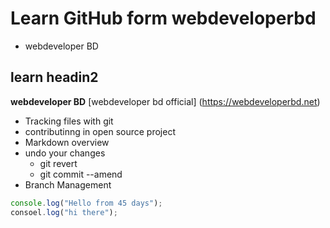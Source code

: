 # Learn GitHub form webdeveloperbd

- webdeveloper BD

## learn headin2

**webdeveloper BD**
[webdeveloper bd official]
(https://webdeveloperbd.net)

- Tracking files with git
- contributinng in open source project
- Markdown overview
- undo your changes
  - git revert
  - git commit --amend
- Branch Management

```javascript
console.log("Hello from 45 days");
consoel.log("hi there");
```
